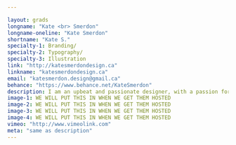 ```yaml
---

layout: grads
longname: "Kate <br> Smerdon"
longname-oneline: "Kate Smerdon"
shortname: "Kate S."
specialty-1: Branding/
specialty-2: Typography/
specialty-3: Illustration
link: "http://katesmerdondesign.ca"
linkname: "katesmerdondesign.ca"
email: "katesmerdon.design@gmail.ca"
behance: "https://www.behance.net/KateSmerdon"
description: I am an upbeat and passionate designer, with a passion for illustration, typography, and photography. Lover of shopping, fashion, design, and eating unlimited amounts of sushi.
image-1: WE WILL PUT THIS IN WHEN WE GET THEM HOSTED
image-2: WE WILL PUT THIS IN WHEN WE GET THEM HOSTED
image-3: WE WILL PUT THIS IN WHEN WE GET THEM HOSTED
image-4: WE WILL PUT THIS IN WHEN WE GET THEM HOSTED
vimeo: "http://www.vimeolink.com"
meta: "same as description"
---
```

